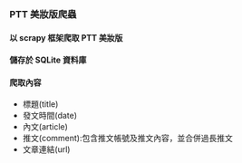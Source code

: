### PTT 美妝版爬蟲

#### 以 scrapy 框架爬取 PTT 美妝版
#### 儲存於 SQLite 資料庫
#### 爬取內容
- 標題(title)
- 發文時間(date)
- 內文(article)
- 推文(comment):包含推文帳號及推文內容，並合併過長推文
- 文章連結(url)
